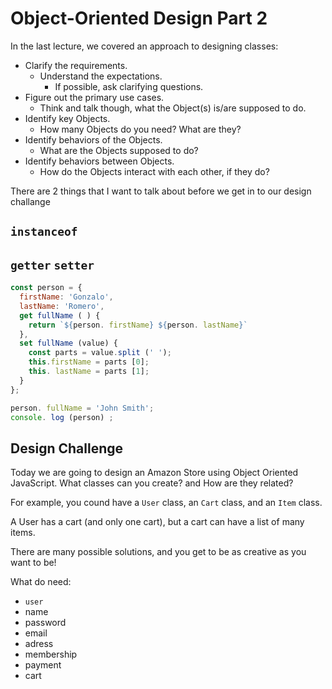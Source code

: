 # Object-Oriented Design Part 2

In the last lecture, we covered an approach to designing classes: 

* Clarify the requirements.
    * Understand the expectations.
        * If possible, ask clarifying questions.
* Figure out the primary use cases.
    * Think and talk though, what the Object(s) is/are supposed to do. 
* Identify key Objects.
    * How many Objects do you need? What are they? 
* Identify behaviors of the Objects.
    * What are the Objects supposed to do?
* Identify behaviors between Objects.
    * How do the Objects interact with each other, if they do?

There are 2 things that I want to talk about before we get in to our design challange

## `instanceof`

## `getter` `setter`
```js
const person = {
  firstName: 'Gonzalo',  
  lastName: 'Romero',
  get fullName ( ) {
    return `${person. firstName} ${person. lastName}`
  },
  set fullName (value) {
    const parts = value.split (' ');
    this.firstName = parts [0];
    this. lastName = parts [1];
  }
};

person. fullName = 'John Smith';
console. log (person) ;
```
## Design Challenge 

Today we are going to design an Amazon Store using Object Oriented JavaScript. What classes can you create? and How are they related?

For example, you cound have a `User` class, an `Cart` class, and an `Item` class.

A User has a cart (and only one cart), but a cart can have a list of many items.

There are many possible solutions, and you get to be as creative as you want to be!


What do need: 
* `user`
 * name
 * password
 * email
 * adress
 * membership
 * payment
 * cart
